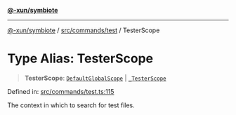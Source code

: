 [**@-xun/symbiote**](../../../../README.md)

***

[@-xun/symbiote](../../../../README.md) / [src/commands/test](../README.md) / TesterScope

# Type Alias: TesterScope

> **TesterScope**: [`DefaultGlobalScope`](../../../configure/enumerations/DefaultGlobalScope.md) \| [`_TesterScope`](../enumerations/TesterScope.md)

Defined in: [src/commands/test.ts:115](https://github.com/Xunnamius/symbiote/blob/5ab38d0bb0a593488721fdd41b6c1fcc4618d081/src/commands/test.ts#L115)

The context in which to search for test files.
